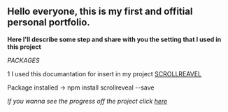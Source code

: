 ## Hello everyone, this is my first and offitial personal portfolio.

**Here I'll describe some step and share with you the setting that I used in this project**

*PACKAGES*

1 I used this documantation for insert in my project [SCROLLREAVEL](https://scrollrevealjs.org/guide/hello-world.html)

Package installed -> npm install scrollreveal --save


*If you wanna see the progress off the project click <a href="http://vini-it-portfolio.vercel.app/" target="_blank" rel="noopener noreferrer">here</a>*
